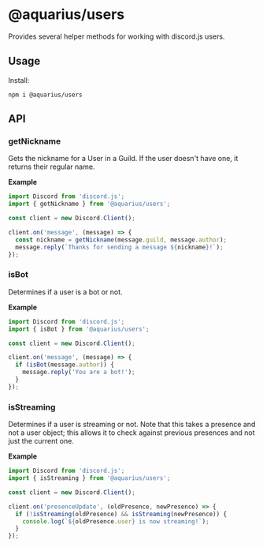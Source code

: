 # @aquarius/users

Provides several helper methods for working with discord.js users.

## Usage

Install:

```
npm i @aquarius/users
```

## API

### getNickname

Gets the nickname for a User in a Guild. If the user doesn't have one, it returns their regular name.

**Example**

```javascript
import Discord from 'discord.js';
import { getNickname } from '@aquarius/users';

const client = new Discord.Client();

client.on('message', (message) => {
  const nickname = getNickname(message.guild, message.author);
  message.reply(`Thanks for sending a message ${nickname}!`);
});
```

### isBot

Determines if a user is a bot or not.

**Example**

```javascript
import Discord from 'discord.js';
import { isBot } from '@aquarius/users';

const client = new Discord.Client();

client.on('message', (message) => {
  if (isBot(message.author)) {
    message.reply('You are a bot!');
  }
});
```

### isStreaming

Determines if a user is streaming or not. Note that this takes a presence and not a user object; this allows it to check against previous presences and not just the current one.

**Example**

```javascript
import Discord from 'discord.js';
import { isStreaming } from '@aquarius/users';

const client = new Discord.Client();

client.on('presenceUpdate', (oldPresence, newPresence) => {
  if (!isStreaming(oldPresence) && isStreaming(newPresence)) {
    console.log(`${oldPresence.user} is now streaming!`);
  }
});
```
